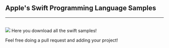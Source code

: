 <h2>Apple's Swift Programming Language Samples</h2>
<hr>
<br>
<img src ="https://8mobile.files.wordpress.com/2015/12/apple_swift_github.png">
Here you download all the swift samples!

Feel free doing a pull request and adding your project!
